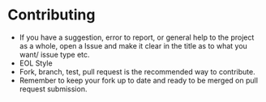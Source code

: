 # Contributing

- If you have a suggestion, error to report, or general help to the project as a whole,
  open a Issue and make it clear in the title as to what you want/ issue type etc.
- EOL Style
- Fork, branch, test, pull request is the recommended way to contribute.
- Remember to keep your fork up to date and ready to be merged on pull request submission.
